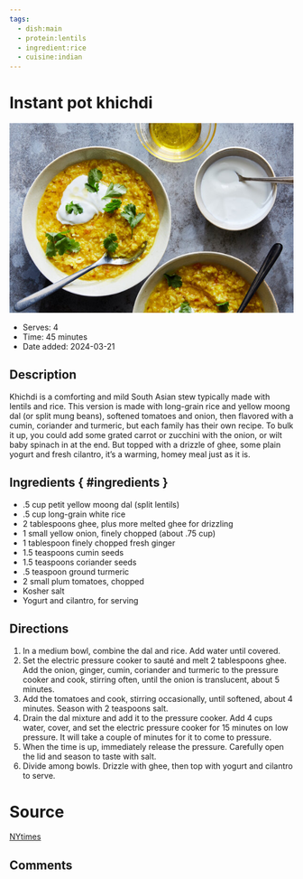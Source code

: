 ```yaml
---
tags:
  - dish:main
  - protein:lentils
  - ingredient:rice
  - cuisine:indian
---
```

# Instant pot khichdi

![Recipe picture](../images/instant_pot_khichdi-0.png)

- Serves: 4
- Time: 45 minutes
- Date added: 2024-03-21

## Description

Khichdi is a comforting and mild South Asian stew typically made with lentils and rice. This version is made with long-grain rice and yellow moong dal (or split mung beans), softened tomatoes and onion, then flavored with a cumin, coriander and turmeric, but each family has their own recipe. To bulk it up, you could add some grated carrot or zucchini with the onion, or wilt baby spinach in at the end. But topped with a drizzle of ghee, some plain yogurt and fresh cilantro, it’s a warming, homey meal just as it is.

## Ingredients { #ingredients }

- .5 cup petit yellow moong dal (split lentils)
- .5 cup long-grain white rice
- 2 tablespoons ghee, plus more melted ghee for drizzling
- 1 small yellow onion, finely chopped (about .75 cup)
- 1 tablespoon finely chopped fresh ginger
- 1.5 teaspoons cumin seeds
- 1.5 teaspoons coriander seeds
- .5 teaspoon ground turmeric
- 2 small plum tomatoes, chopped
- Kosher salt
- Yogurt and cilantro, for serving

## Directions

1. In a medium bowl, combine the dal and rice. Add water until covered.
2. Set the electric pressure cooker to sauté and melt 2 tablespoons ghee. Add the onion, ginger, cumin, coriander and turmeric to the pressure cooker and cook, stirring often, until the onion is translucent, about 5 minutes.
3. Add the tomatoes and cook, stirring occasionally, until softened, about 4 minutes. Season with 2 teaspoons salt.
4. Drain the dal mixture and add it to the pressure cooker. Add 4 cups water, cover, and set the electric pressure cooker for 15 minutes on low pressure. It will take a couple of minutes for it to come to pressure.
5. When the time is up, immediately release the pressure. Carefully open the lid and season to taste with salt.
6. Divide among bowls. Drizzle with ghee, then top with yogurt and cilantro to serve.

# Source

[NYtimes](https://cooking.nytimes.com/recipes/1022005-instant-pot-khichdi)

## Comments
